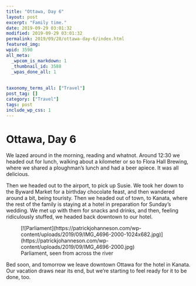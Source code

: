 ```yaml
---
title: "Ottawa, Day 6"
layout: post
excerpt: "Family time."
date: 2019-09-29 03:01:32
modified: 2019-09-29 03:01:32
permalink: 2019/09/28/ottawa-day-6/index.html
featured_img: 
wpid: 3590
all_meta: 
  _wpcom_is_markdown: 1
  _thumbnail_id: 3588
  _wpas_done_all: 1
  
  
taxonomy_terms_all: ["Travel"]
post_tag: []
category: ["Travel"]
tags: post
include_wp_css: 1
---
```


# Ottawa, Day 6

We lazed around in the morning, reading and whatnot. Around 12:30 we headed out for lunch, walking about a kilometer or so to Flora Hall Brewing, where we shared a ploughman’s lunch and had a beer apiece. It was all delicious.

Then we headed out to the airport, to pick up Susie. We took her down to the Byward Market for a birthday chocolate feast, and then wandered around a bit, being touristy. Then we headed out of town, to Kanata, where the rest of the family is staying at a hotel in preparation for Sunday’s wedding. We met up with them for snacks and drinks, and then, feeling ridiculously stuffed, we headed back downtown to our hotel.

<figure class="wp-block-image">[![Parliament](https://patrickjohanneson.com/wp-content/uploads/2019/09/IMG_4696-2000-1024x682.jpg)](https://patrickjohanneson.com/wp-content/uploads/2019/09/IMG_4696-2000.jpg)<figcaption>Parliament, seen from across the river</figcaption></figure>Bed soon, and tomorrow we leave downtown Ottawa for the hotel in Kanata. Our vacation draws near its end, but we’re starting to feel ready for it to be done, too.
